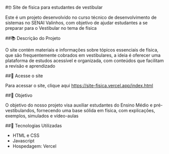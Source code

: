 #🤓 Site de física para estudantes de vestibular

Este é um projeto desenvolvido no curso técnico de desenvolvimento de sistemas no SENAI Valinhos, com objetivo de ajudar estudantes a se preparar para o Vestibular no tema de física

##📚 Descrição do Projeto

O site contém materiais e informações sobre tópicos essenciais de física, que são frequentemente cobrados em vestibulares, a ideia é oferecer uma plataforma de estudos acessível e organizada, com conteúdos que facilitam a revisão e aprendizado

##🔗 Acesse o site

Para acessar o site, clique aqui https://site-fisica.vercel.app/index.html

##🎯 Objetivo

O objetivo do nosso projeto visa auxiliar estudantes do Ensino Médio e pré-vestibulandos, fornecendo uma base sólida em física, com explicações, exemplos, simulados e vídeo-aulas 

##🚀 Tecnologias Utilizadas
- HTML e CSS
- Javascript
- Hospedagem: Vercel

